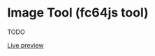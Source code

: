 # Image Tool (fc64js tool)

TODO

[Live preview](https://theinvader360.github.io/fc64js/tools/image-tool/)
